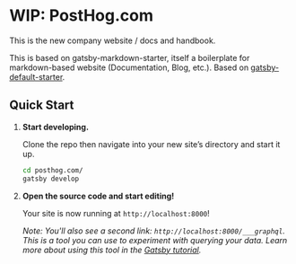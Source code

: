 # WIP: PostHog.com

This is the new company website / docs and handbook.

This is based on gatsby-markdown-starter, itself a boilerplate for markdown-based website (Documentation, Blog, etc.).  Based on [gatsby-default-starter](https://github.com/gatsbyjs/gatsby-starter-default).

## Quick Start

1.  **Start developing.**

    Clone the repo then navigate into your new site’s directory and start it up.

    ```sh
    cd posthog.com/
    gatsby develop
    ```

1.  **Open the source code and start editing!**

    Your site is now running at `http://localhost:8000`!
    
    *Note: You'll also see a second link: `http://localhost:8000/___graphql`. This is a tool you can use to experiment with querying your data. Learn more about using this tool in the [Gatsby tutorial](https://www.gatsbyjs.org/tutorial/part-five/#introducing-graphiql).*
